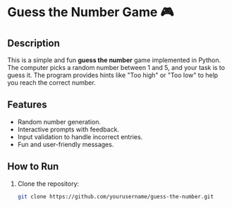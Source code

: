 # Guess the Number Game 🎮

## Description
This is a simple and fun **guess the number** game implemented in Python. The computer picks a random number between 1 and 5, and your task is to guess it. The program provides hints like "Too high" or "Too low" to help you reach the correct number.

## Features
- Random number generation.
- Interactive prompts with feedback.
- Input validation to handle incorrect entries.
- Fun and user-friendly messages.

## How to Run
1. Clone the repository:
   ```bash
   git clone https://github.com/yourusername/guess-the-number.git

